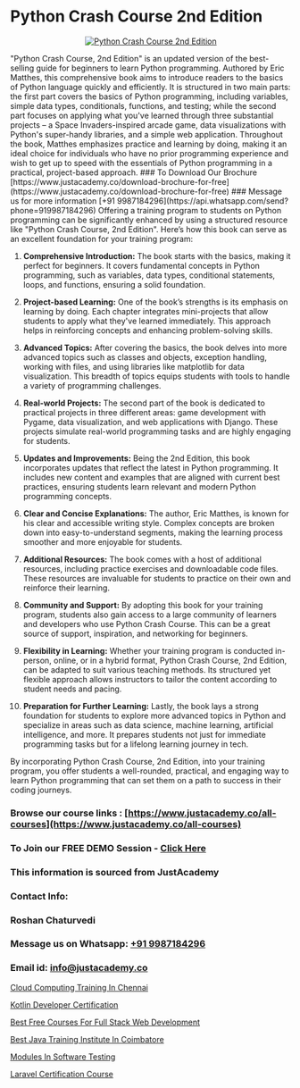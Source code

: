 # Python Crash Course 2nd Edition

<p align="center">
  <a href="https://justacademy.co/course-detail/python-training">
    <img src="https://justacademy.co/storage2/course_image/1709713400_course_image.webp" alt="Python Crash Course 2nd Edition">
  </a>
</p>
"Python Crash Course, 2nd Edition" is an updated version of the best-selling guide for beginners to learn Python programming. Authored by Eric Matthes, this comprehensive book aims to introduce readers to the basics of Python language quickly and efficiently. It is structured in two main parts: the first part covers the basics of Python programming, including variables, simple data types, conditionals, functions, and testing; while the second part focuses on applying what you've learned through three substantial projects – a Space Invaders-inspired arcade game, data visualizations with Python's super-handy libraries, and a simple web application. Throughout the book, Matthes emphasizes practice and learning by doing, making it an ideal choice for individuals who have no prior programming experience and wish to get up to speed with the essentials of Python programming in a practical, project-based approach.
### To Download Our Brochure [https://www.justacademy.co/download-brochure-for-free](https://www.justacademy.co/download-brochure-for-free)
### Message us for more information [+91 9987184296](https://api.whatsapp.com/send?phone=919987184296)
Offering a training program to students on Python programming can be significantly enhanced by using a structured resource like "Python Crash Course, 2nd Edition". Here’s how this book can serve as an excellent foundation for your training program:

1) **Comprehensive Introduction:** The book starts with the basics, making it perfect for beginners. It covers fundamental concepts in Python programming, such as variables, data types, conditional statements, loops, and functions, ensuring a solid foundation.

2) **Project-based Learning:** One of the book’s strengths is its emphasis on learning by doing. Each chapter integrates mini-projects that allow students to apply what they've learned immediately. This approach helps in reinforcing concepts and enhancing problem-solving skills.

3) **Advanced Topics:** After covering the basics, the book delves into more advanced topics such as classes and objects, exception handling, working with files, and using libraries like matplotlib for data visualization. This breadth of topics equips students with tools to handle a variety of programming challenges.

4) **Real-world Projects:** The second part of the book is dedicated to practical projects in three different areas: game development with Pygame, data visualization, and web applications with Django. These projects simulate real-world programming tasks and are highly engaging for students.

5) **Updates and Improvements:** Being the 2nd Edition, this book incorporates updates that reflect the latest in Python programming. It includes new content and examples that are aligned with current best practices, ensuring students learn relevant and modern Python programming concepts.

6) **Clear and Concise Explanations:** The author, Eric Matthes, is known for his clear and accessible writing style. Complex concepts are broken down into easy-to-understand segments, making the learning process smoother and more enjoyable for students.

7) **Additional Resources:** The book comes with a host of additional resources, including practice exercises and downloadable code files. These resources are invaluable for students to practice on their own and reinforce their learning.

8) **Community and Support:** By adopting this book for your training program, students also gain access to a large community of learners and developers who use Python Crash Course. This can be a great source of support, inspiration, and networking for beginners.

9) **Flexibility in Learning:** Whether your training program is conducted in-person, online, or in a hybrid format, Python Crash Course, 2nd Edition, can be adapted to suit various teaching methods. Its structured yet flexible approach allows instructors to tailor the content according to student needs and pacing.

10) **Preparation for Further Learning:** Lastly, the book lays a strong foundation for students to explore more advanced topics in Python and specialize in areas such as data science, machine learning, artificial intelligence, and more. It prepares students not just for immediate programming tasks but for a lifelong learning journey in tech.

By incorporating Python Crash Course, 2nd Edition, into your training program, you offer students a well-rounded, practical, and engaging way to learn Python programming that can set them on a path to success in their coding journeys.

### Browse our course links : [https://www.justacademy.co/all-courses](https://www.justacademy.co/all-courses) 
### To Join our FREE DEMO Session - [Click Here](https://www.justacademy.co/register-for-course-demo)


### This information is sourced from JustAcademy
### Contact Info:
### Roshan Chaturvedi
### Message us on Whatsapp: [+91 9987184296](https://api.whatsapp.com/send?phone=919987184296)
### Email id: [info@justacademy.co](mailto:info@justacademy.co)
                
[Cloud Computing Training In Chennai](https://www.linkedin.com/pulse/cloud-computing-training-chennai-justacademy-kolkata-ecoee?trackingId=yKgRJwoHBXmGF8dzWmpvxQ%3D%3D&lipi=urn%3Ali%3Apage%3Ad_flagship3_company_admin%3Bar0CqYRcTQWcPsZzz1T%2BLw%3D%3D)

[Kotlin Developer Certification](https://www.linkedin.com/pulse/kotlin-developer-certification-software-training-mountain-view-tih9f/)

[Best Free Courses For Full Stack Web Development](https://medium.com/@AkashSingh2052/best-free-courses-for-full-stack-web-development-4850085624bf)

[Best Java Training Institute In Coimbatore](https://medium.com/@namusn/best-java-training-institute-in-coimbatore-9633101b5083)

[Modules In Software Testing](https://justacademyin.github.io/justacademy/modules-in-software-testing)

[Laravel Certification Course](https://justacademyin.github.io/justacademy/laravel-certification-course)

